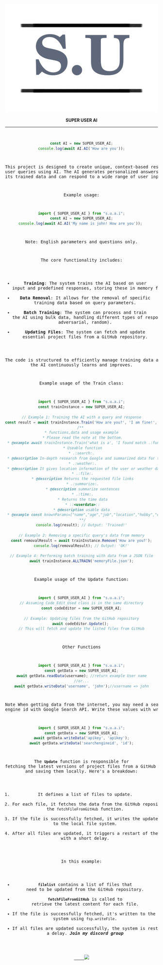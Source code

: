 <!DOCTYPE html>
<html lang="en">
<head>
    <meta charset="UTF-8">
    <meta name="viewport" content="width=device-width, initial-scale=1.0">
</head>
<body>
    <p align="center"><img src="https://github.com/SuleymanUlas/SuperUser/blob/main/profil/logo.png?raw=true" alt="logo" border="0"></p>
    <p align="center"><strong>SUPER USER AI</strong></p>
    <hr>
    <pre align="center">

```javascript
const AI = new SUPER_USER_AI;
console.log(await AI.AI('How are you'));
```
This project is designed to create unique, context-based responses to user queries using AI. The AI generates personalized answers based on its trained data and can respond to a wide range of user inputs.

Example usage:

```javascript
import { SUPER_USER_AI } from "s.u.a.i";
const AI = new SUPER_USER_AI;
console.log(await AI.AI('My name is john! How are you')); 
```
Note:
English parameters and questions only.

The core functionality includes:

- **Training**: The system trains the AI based on user input and predefined responses, storing these in memory files.
- **Data Removal**: It allows for the removal of specific training data based on query parameters.
- **Batch Training**: The system can process and train the AI using bulk data, handling different types of responses (positive, adversarial, random).
- **Updating Files**: The system can fetch and update essential project files from a GitHub repository.

The code is structured to efficiently manage training data and ensure the AI continuously learns and improves.

Example usage of the Train class:

```javascript
import { SUPER_USER_AI } from "s.u.a.i";
const trainInstance = new SUPER_USER_AI;

// Example 1: Training the AI with a query and response
const result = await trainInstance.Train('How are you?', 'I am fine!', 'Happy');
/** 
 * functions,data and usage example 
 * Please read the note at the bottom.
 * @example await trainInstance.Train('what is a', 'I found match .:functions:. ::<userdata>::', 'Happy');
 * Useable function
 * .:search:. 
 * @description In-depth research from Google and summarized data for the question
 * .:weather:.
 * @description It gives location information of the user or weather data of the place mentioned in the sentence.
 * .:file:.
 * @description Returns the requested file links
 * .:summarize:.
 * @description summarize sentences
 * .:time:.
 * Returns the time data
 * ::<userdata>::
 * @description usable data 
 * @example const knownParams=["name","age","job","location","hobby","email","gender","education","phone","socialMedia","maritalStatus","languages","skills","favoriteFood","travelExperience","pets","goals","favoriteColor","diet","music","fitness"];
 **/
console.log(result); // Output: 'Trained!'

// Example 2: Removing a specific query's data from memory
const removalResult = await trainInstance.Remove('How are you?');
console.log(removalResult); // Output: 'OK!'

// Example 4: Performing batch training with data from a JSON file
await trainInstance.ALLTRAIN('memoryFile.json');
```

Example usage of the Update function:

```javascript
import { SUPER_USER_AI } from "s.u.a.i";
// Assuming Code_Edit_Used class is in the same directory
const codeEditor = new SUPER_USER_AI;

// Example: Updating files from the GitHub repository
await codeEditor.Update(); 
// This will fetch and update the listed files from GitHub
```
Other Functions

```javascript
import { SUPER_USER_AI } from "s.u.a.i";
const getData = new SUPER_USER_AI;
await getData.readData(username); //return example User name
//or...
await getData.writeData('username', 'john');//username => john
```
Note 
When getting data from the internet, you may need a search engine id with Google Search API. Write these values ​​with writeData.
```javascript
import { SUPER_USER_AI } from "s.u.a.i";
const getData = new SUPER_USER_AI;
await getData.writeData('apikey', 'apikey');
await getData.writeData('searchengineid', 'id');
```
The **`Update`** function is responsible for fetching the latest versions of project files from a GitHub repository and saving them locally. Here's a breakdown:

1. It defines a list of files to update.
2. For each file, it fetches the data from the GitHub repository using the `fetchFileFromGitHub` function.
3. If the file is successfully fetched, it writes the updated content to the local file system.
4. After all files are updated, it triggers a restart of the system with a short delay.

In this example:
- **`filelist`** contains a list of files that need to be updated from the GitHub repository.
- **`fetchFileFromGitHub`** is called to retrieve the latest content for each file.
- If the file is successfully fetched, it's written to the local system using `fsp.writeFile`.
- If all files are updated successfully, the system is restarted after a delay.
***Join my discord group***
<a href="https://discord.gg/Yat4Nmgn">
    <img src="https://static.cdnlogo.com/logos/d/64/discord.png" width="10%" style="border: none; outline: none;">
</a>

</pre>
</body> </html> 
